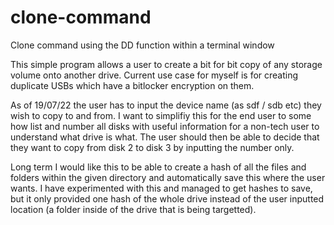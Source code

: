 # clone-command
Clone command using the DD function within a terminal window

This simple program allows a user to create a bit for bit copy of any storage volume onto another drive.  Current use case for myself is for creating duplicate USBs
which have a bitlocker encryption on them. 

As of 19/07/22 the user has to input the device name (as sdf / sdb etc) they wish to copy to and from. I want to simplifiy this for the end user to some how list and number all disks with useful information for a non-tech user to understand what drive is what. The user should then be able to decide that they want to copy from disk 2 to disk 3 by inputting the number only.

Long term I would like this to be able to create a hash of all the files and folders within the given directory and automatically save this where the user wants. I have experimented with this and managed to get hashes to save, but it only provided one hash of the whole drive instead of the user inputted location (a folder inside of the 
drive that is being targetted).
